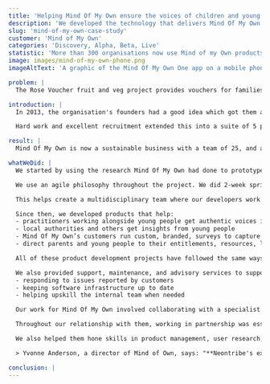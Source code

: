 ```yaml
---
title: 'Helping Mind Of My Own ensure the voices of children and young people are heard'
description: 'We developed the technology that delivers Mind Of My Own’s vision and helped them create user-centred products that fit into children’s and young people’s lives'
slug: 'mind-of-my-own-case-study'
customer: 'Mind of My Own'
categories: 'Discovery, Alpha, Beta, Live'
statistic: 'More than 300 organisations now use Mind of my Own products.'
image: images/mind-of-my-own-phone.png
imageAltText: 'A graphic of the Mind Of My Own One app on a mobile phone.'

problem: |
  The Rose Voucher fruit and veg project provides vouchers for families. When our work together began, people involved in the project were writing out lists by hand. Alexandra Rose’s administrator was typing up the information into spreadsheets. They wanted to use technology to reach more families but had limited budgets.

introduction: |
  In 2013, the organisation's founders had a good idea which got them a grant from the Nominet Trust (now Social Tech Trust). The grant enabled Neontribe to design and build a prototype for what became Mind Of My Own's first product, the One app. This app was aimed at supporting young people to make their voices heard.

  Hard work and excellent recruitment extended this into a suite of 5 products. The products are now used by education, youth justice, and health organisations, as well as **40% of local government authorities in the UK**. These products help organisations to listen to the voices of the young people who benefit from their services.

result: |
  Mind Of My Own is now a sustainable business with a team of 25, and a vision that has social good at its heart. We were there from the start in 2013, and helped them transition to an internal development team in 2024. Mind Of My Own’s products help young people speak for themselves, to those responsible for their experiences, at times that suit them. Hundreds of customers across Europe, New Zealand, and Australia embed the voice of many tens of thousands of young people into the heart of their work using these products.

whatWeDid: |
  We started by using the research Mind Of My Own had done to prototype an interface that helped young people speak for themselves to local authority workers. It provided suggestions for what to say about the experiences they’d had, the meetings they’d been to, and the decisions made about them. These prompts were informed by professional practice, and tested with young people. That prototype then became a web app and was soon being used by young people. Our team included user researchers, designers, product managers, and developers.

  We use an agile philosophy throughout the project. We did 2-week sprints of development work surrounded by planning and testing. This way of working means that we’re doing the right thing, at the right time, and doing the thing right. It’s a regular cadence of work, helping us to deliver new products and features at a steady pace over the long term. The space around those sprints makes time for product management, and user research to work alongside our developers rather than outside their work.

  This helps create a multidisciplinary team where our developers work with, not for, Mind Of My Own and are closer to their customers and users. This means we can be light on our feet when business change happens, responding to change rather than following a plan that’s no longer useful. We can catch the technical complexities implied by a design before it’s finished, saving time and lots of rounds of change.

  Since then, we developed products that help:
  - practitioners working alongside young people get authentic voices into the heart of their practice
  - local authorities and others get insights from young people
  - Mind Of My Own’s customers run custom, branded, surveys to capture young people’s opinions
  - direct parents and young people to their entitlements, resources, local events, and support services

  All of these product development projects have followed the same ways of working: with a solid focus on the needs of the users, design that extends a known brand, and iterative development cycles.

  We also provided support, maintenance, and advisory services to support Mind Of My Own’s work by:
  - responding to issues reported by customers
  - keeping software infrastructure up to date
  - helping upskill the internal team when needed

  Our work for Mind Of My Own involved collaborating with a specialist member of their team for compliance with Information Security Management System ISO27001.

  Throughout our relationship with them, working in partnership was essential. We enabled Mind Of My Own to concentrate on their core operations, knowing they could rely on us to deliver the software that helps make sure that the voices of young people are heard.

  We also helped them hone skills in product management, user research, user experience design, and information security. Now they have their own developers, but their vision remains the same. Better care and support happens when children are listened to, they get better care and support which ultimately improves their lives and prospects for the future.

  > Yvonne Anderson, a director of Mind of Own, says: "**Neontribe's expertise and professionalism was core to our first decade's work. The technology they built, and skills they helped us develop, mean we have a solid foundation for continued success at our core mission: getting young people's voices heard**"

conclusion: |
---
```


